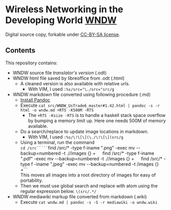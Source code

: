 # Wireless Networking in the Developing World [WNDW](http://wndw.net/)

Digital source copy, forkable under [CC-BY-SA license](http://creativecommons.org/licenses/by-sa/3.0/).

## Contents

This repository contains:

* WNDW source file _translator's version_ (.odt)
* WNDW html file saved by libreoffice from .odt (.html)
    * A cleaned version is also available with relative urls.
        * With VIM, I used `:%s/src="\./src="src/g`
* WNDW markdown file converted using following procedure (.md)
    * [Install Pandoc](http://johnmacfarlane.net/pandoc/installing.html)
    * Execute `cat src/WNDW_UsTrade6_master#1.42.html | pandoc -s -r html -o wndw.md +RTS -K500M -RTS`
        * The `+RTS -Ksize -RTS` is to handle a haskell stack space overflow by bumping a memory limit up. Here one needs 500M of memory available.
    * Do a search/replace to update image locations in markdown.
        * With VIM, I used `:%s/\!\[\](\./\!\[\](src/g`
    * Using a terminal, run the command  
	``` cd /src`````
	```find /src/* -type f-iname ".png" -exec mv --backup=numbered -t .//images {} +```  
	```find /src/* -type f-iname ".pdf" -exec mv --backup=numbered -t .//images {} +```  
	```find /src/* -type f -iname ".jpeg" -exec mv --backup=numbered -t /images {} +```  
	This moves all images into a root directory of images for easy of portability.
    * Then we must use global search and replace with atom using the regular expression below.
    ```\(src/.*/```
* WNDW mediawiki markup file converted from markdown (.wiki)
    * Execute `cat wndw.md | pandoc -s -S -r mediawiki -o wndw.wiki`

```

